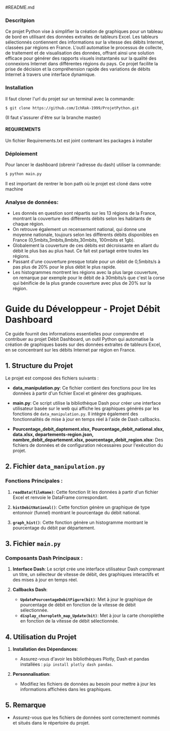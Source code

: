 #README.md

### Descritpion
Ce projet Python vise à simplifier la création de graphiques pour un tableau de bord en utilisant des données extraites de tableurs Excel. Les tableurs sélectionnés contiennent des informations sur la vitesse des débits Internet, classées par régions en France. L'outil automatise le processus de collecte, de traitement et de visualisation des données, offrant ainsi une solution efficace pour générer des rapports visuels instantanés sur la qualité des connexions Internet dans différentes régions du pays. Ce projet facilite la prise de décision et la compréhension rapide des variations de débits Internet à travers une interface dynamique.

###  Installation
Il faut cloner l'url du projet sur un terminal avec la commande:
```bash
$ git clone https://github.com/IchRak-1999/ProjetPython.git
```
(Il faut s'assurer d'être sur la branche master)

####  **REQUIREMENTS**
Un fichier Requirements.txt est joint contenant les packages à installer

### Déploiement
Pour lancer le dashboard (obrenir l'adresse du dash) utiliser la commande:
```bash
$ python main.py
```
Il est important de rentrer le bon path où le projet est cloné dans votre machine

### Analyse de données:

- Les donnés en question sont répartis sur les 13 régions de la France, montrant la couverture des différents débits selon les habitants de chaque région.
- On retrouve également un recensement national, qui donne une moyenne nationale, toujours selon les différents débits disponibles en France (0,5mbits,3mbits,8mbits,30mbits, 100mbits et 1gb).
- Globalement la couverture de ces débits est décroissante en allant du débit le plus bas au plus haut. Ce fait est partagé entre toutes les régions.
- Passant d'une couverture presque totale pour un débit de 0,5mbits/s à pas plus de 20% pour le plus débit le plus rapide.
- Les histogrammes montrent les régions avec la plus large couverture, on remarque par exemple pour le débit de à 30mbits/s que c'est la corse qui bénificie de la plus grande couverture avec plus de 20% sur la région.

# Guide du Développeur - Projet Débit Dashboard

Ce guide fournit des informations essentielles pour comprendre et contribuer au projet Débit Dashboard, un outil Python qui automatise la création de graphiques basés sur des données extraites de tableurs Excel, en se concentrant sur les débits Internet par région en France.

## 1. Structure du Projet

Le projet est composé des fichiers suivants :

- **data_manipulation.py**: Ce fichier contient des fonctions pour lire les données à partir d'un fichier Excel et générer des graphiques.

- **main.py**: Ce script utilise la bibliothèque Dash pour créer une interface utilisateur basée sur le web qui affiche les graphiques générés par les fonctions de `data_manipulation.py`. Il intègre également des fonctionnalités de mise à jour en temps réel à l'aide de Dash callbacks.

- **Pourcentage_debit_daptement.xlsx, Pourcentage_debit_national.xlsx, data.xlsx, departements-region.json, nombre_debit_departement.xlsx, pourcentage_debit_region.xlsx**: Des fichiers de données et de configuration nécessaires pour l'exécution du projet.

## 2. Fichier `data_manipulation.py`

### Fonctions Principales :

1. **`readData(fileName)`**: Cette fonction lit les données à partir d'un fichier Excel et renvoie le DataFrame correspondant.

2. **`histDebitNational()`**: Cette fonction génère un graphique de type entonnoir (funnel) montrant le pourcentage du débit national.

3. **`graph_hist()`**: Cette fonction génère un histogramme montrant le pourcentage du débit par département.

## 3. Fichier `main.py`

### Composants Dash Principaux :

1. **Interface Dash**: Le script crée une interface utilisateur Dash comprenant un titre, un sélecteur de vitesse de débit, des graphiques interactifs et des mises à jour en temps réel.

2. **Callbacks Dash**:
    - **`UpdatePourcentageDebitFigure(bit)`**: Met à jour le graphique de pourcentage de débit en fonction de la vitesse de débit sélectionnée.
    - **`display_choropleth_map_Update(bit)`**: Met à jour la carte choroplèthe en fonction de la vitesse de débit sélectionnée.

## 4. Utilisation du Projet

1. **Installation des Dépendances**:
   - Assurez-vous d'avoir les bibliothèques Plotly, Dash et pandas installées : `pip install plotly dash pandas`.


2. **Personnalisation**:
   - Modifiez les fichiers de données au besoin pour mettre à jour les informations affichées dans les graphiques.

## 5. Remarque

- Assurez-vous que les fichiers de données sont correctement nommés et situés dans le répertoire du projet.
